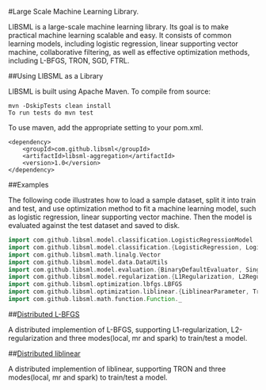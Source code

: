 #Large Scale Machine Learning Library.

LIBSML is a large-scale machine learning library. Its goal is to make practical machine learning scalable and easy.
It consists of common learning models, including logistic regression, linear supporting vector machine,
collaborative filtering, as well as effective optimization methods, including L-BFGS, TRON, SGD, FTRL.

##Using LIBSML as a Library

LIBSML is built using Apache Maven. To compile from source:

    mvn -DskipTests clean install
    To run tests do mvn test

To use maven, add the appropriate setting to your pom.xml.

    <dependency>
        <groupId>com.github.libsml</groupId>
        <artifactId>libsml-aggregation</artifactId>
        <version>1.0</version>
    </dependency>

##Examples

The following code illustrates how to load a sample dataset, split it into train and test, and use optimization method
to fit a machine learning model, such as logistic regression, linear supporting vector machine.
Then the model is evaluated against the test dataset and saved to disk.

```scala
import com.github.libsml.model.classification.LogisticRegressionModel
import com.github.libsml.model.classification.{LogisticRegression, LogisticRegressionModel}
import com.github.libsml.math.linalg.Vector
import com.github.libsml.model.data.DataUtils
import com.github.libsml.model.evaluation.{BinaryDefaultEvaluator, SingleBinaryClassificationMetrics}
import com.github.libsml.model.regularization.{L1Regularization, L2Regularization}
import com.github.libsml.optimization.lbfgs.LBFGS
import com.github.libsml.optimization.liblinear.{LiblinearParameter, Tron}
import com.github.libsml.math.function.Function._
```

##[Distributed L-BFGS](https://github.com/libsml/libsml/tree/master/libsml-lbfgs)

A distributed implemention of L-BFGS, supporting L1-regularization, L2-regularization and three modes(local, mr and spark) to train/test a model.

##[Distributed liblinear](https://github.com/libsml/libsml/tree/master/libsml-liblinear)

A distributed implemention of liblinear, supporting TRON and three modes(local, mr and spark) to train/test a model.
